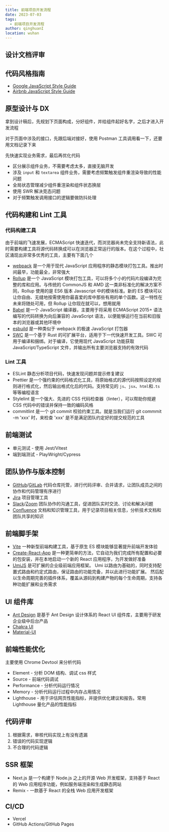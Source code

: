 ```yaml
---
title: 前端项目开发流程
date: 2023-07-03
tags:
  - 前端项目开发流程
author: qinghuanI
location: wuhan
---
```


## 设计文档评审

## 代码风格指南

- [Google JavaScript Style Guide](https://google.github.io/styleguide/jsguide.html)
- [Airbnb JavaScript Style Guide](https://github.com/airbnb/javascript)

## 原型设计与 DX

拿到设计稿后，先规划下页面构成，分好组件，并给组件起好名字，之后才进入开发流程

对于页面中涉及的接口，先跟后端对接好，使用 Postman 工具调用看一下，还要用文档记录下来

先快速实现业务需求，最后再优化代码

- 区分展示组件业务，不需要考虑太多，直接无脑开发
- 涉及 `input` 和 `textarea` 组件业务，需要考虑频繁触发组件重渲染导致的性能问题
- 全局状态管理减少组件重渲染和组件状态换层
- 使用 SWR 解决竞态问题
- 对于频繁触发调用接口的逻辑要做防抖处理

## 代码构建和 Lint 工具

### 代码构建工具

由于前端的飞速发展，ECMAScript 快速迭代，而浏览器尚未完全支持新语法，此时需要构建工具将源代码转换成可以在浏览器正常运行的版本。在这个过程中，社区涌现出非常多优秀的工具，主要有下面几个

- [webpack](https://webpack.js.org/) 是一个用于现代 JavaScript 应用程序的静态模块打包工具。推出时间最早，功能最全，非常强大
- [Rollup](https://rollupjs.org/) 是一个 JavaScript 模块打包工具，可以将多个小的代码片段编译为完整的库和应用。与传统的 CommonJS 和 AMD 这一类非标准化的解决方案不同，Rollup 使用的是 ES6 版本 Javascript 中的模块标准。新的 ES 模块可以让你自由、无缝地按需使用你最喜爱的库中那些有用的单个函数。这一特性在未来将随处可用，但 Rollup 让你现在就可以，想用就用
- [Babel](https://babeljs.io/) 是一个 JavaScript 编译器，主要用于将采用 ECMAScript 2015+ 语法编写的代码转换为向后兼容的 JavaScript 语法，以便能够运行在当前和旧版本的浏览器或其他环境中
- [esbuild](https://esbuild.github.io/) 是一种类似于 webpack 的极速 JavaScript 打包器
- [SWC](https://swc.rs/) 是一个基于 Rust 的可扩展平台，适用于下一代快速开发工具。SWC 可用于编译和捆绑。对于编译，它使用现代 JavaScript 功能获取 JavaScript/TypeScript 文件，并输出所有主要浏览器支持的有效代码

### Lint 工具

- ESLint 静态分析项目代码，快速发现问题并提示修复建议
- Prettier 是一个强约束的代码格式化工具，将原始格式的源代码按照设定的规则进行格式化，然后输出格式化后的代码。支持常见的 `js`、`jsx`、`html`和`.ts` 等等编程语言
- Stylelint 是一个强大、先进的 CSS 代码检查器（linter），可以帮助你规避 CSS 代码中的错误并保持一致的编码风格
- commitlint 是一个 git commit 校验约束工具。就是当我们运行 git commmit -m 'xxx' 时，来检查 'xxx' 是不是满足团队约定好的提交规范的工具

## 前端测试

- 单元测试 - 使用 Jest/Vitest
- 端到端测试 - PlayWright/Cypress

## 团队协作与版本控制

- [GitHub](https://github.com/)/[GitLab](https://about.gitlab.com/) 代码仓库托管，进行代码评审、合并请求，让团队成员之间的协作和代码管理有序进行
- [Jira](https://www.atlassian.com/zh/software/jira) 项目管理工具
- [Slack](https://slack.com/intl/zh-hk/)/[Zoom](https://zoom.us/) 团队协作的沟通工具，促进团队实时交流、讨论和解决问题
- [Confluence](https://id.atlassian.com/login) 文档和知识管理工具，用于记录项目相关信息，分析技术文档和团队共享的知识

## 前端脚手架

- [Vite](https://vitejs.dev/) 一种新型前端构建工具，基于原生 ES 模块能够显著提升前端开发体验
- [Create-React-App](https://create-react-app.dev/) 是一种更简单的方法，它自动为我们完成所有配置和必要的包安装，并在本地启动一个新的 React 应用程序，为开发做好准备
- [UmiJS](https://umijs.org/) 是可扩展的企业级前端应用框架。 Umi 以路由为基础的，同时支持配置式路由和约定式路由，保证路由的功能完备，并以此进行功能扩展。 然后配以生命周期完善的插件体系，覆盖从源码到构建产物的每个生命周期，支持各种功能扩展和业务需求

## UI 组件库

- [Ant Design](https://ant.design/index-cn) 是基于 Ant Design 设计体系的 React UI 组件库，主要用于研发企业级中后台产品
- [Chakra UI](https://chakra-ui.com/)
- [Material-UI](https://mui.com/)

## 前端性能优化

主要使用 Chrome Devtool 来分析代码

- Element - 分析 DOM 结构、调试 css 样式
- Source - 前端代码调试
- Performance - 分析代码运行情况
- Memory - 分析代码运行过程中内存占用情况
- Lighthouse - 用于评估网页性能指标，并提供优化建议和报告。常用 Lighthouse 量化产品的性能指标

## 代码评审

1. 根据需求，审核代码实现上有没有遗漏
2. 错误的代码实现逻辑
3. 不合理的代码逻辑

## SSR 框架

- Next.js 是一个构建于 Node.js 之上的开源 Web 开发框架，支持基于 React 的 Web 应用程序功能，例如服务端渲染和生成静态网站
- Remix - 一款基于 React 的全栈 Web 应用开发框架

## CI/CD

- Vercel
- GitHub Actions/GitHub Pages
